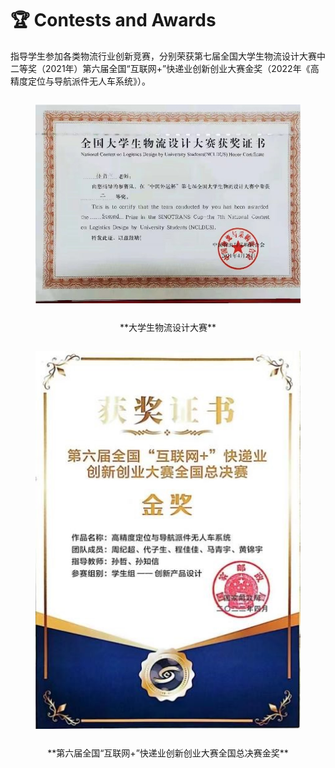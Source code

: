 # 🏆 Contests and Awards
指导学生参加各类物流行业创新竞赛，分别荣获第七届全国大学生物流设计大赛中二等奖（2021年）第六届全国“互联网+”快递业创新创业大赛金奖（2022年《高精度定位与导航派件无人车系统》）。
<div style="display: flex; justify-content: space-around;">  
  <figure style="display: flex; flex-direction: column; align-items: center;">  
    <img src='./images/6.1.jpg' alt="系统建模与优化示例图" style="width: 80em; height: auto; margin-bottom: 2em;">  
    <figcaption style="font-size: 1em;">**大学生物流设计大赛**</figcaption>  
  </figure>  
  </div>
  <div style="display: flex; justify-content: space-around;">  
  <figure style="display: flex; flex-direction: column; align-items: center;">  
    <img src='./images/6.2.jpg' alt="第六届全国“互联网+”快递业创新创业大赛全国总决赛" style="width: 80em; height: auto; margin-bottom: 2em;">  
    <figcaption style="font-size: 1em;">**第六届全国“互联网+”快递业创新创业大赛全国总决赛金奖**</figcaption>  
  </figure>
</div>